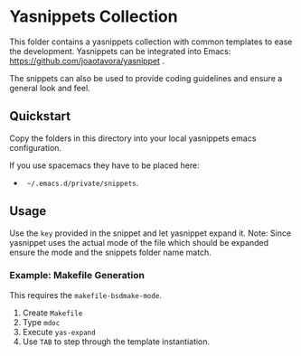 # Yasnippets Collection
This folder contains a yasnippets collection with common templates to ease the development. Yasnippets can be integrated into Emacs: https://github.com/joaotavora/yasnippet .

The snippets can also be used to provide coding guidelines and ensure a general look and feel.

## Quickstart
Copy the folders in this directory into your local yasnippets emacs configuration.

If you use spacemacs they have to be placed here:
* ` ~/.emacs.d/private/snippets`.

## Usage
Use the `key` provided in the snippet and let yasnippet expand it.
Note: Since yasnippet uses the actual mode of the file which should be expanded ensure the mode and the snippets folder name match.

### Example: Makefile Generation
This requires the `makefile-bsdmake-mode`.
1. Create `Makefile`
2. Type `mdoc`
3. Execute `yas-expand`
4. Use `TAB` to step through the template instantiation.

